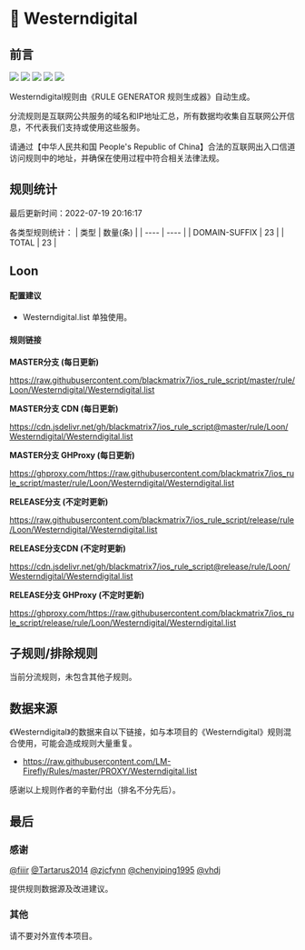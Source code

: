 # 🧸 Westerndigital

## 前言

![](https://shields.io/badge/-移除重复规则-ff69b4) ![](https://shields.io/badge/-DOMAIN与DOMAIN--SUFFIX合并-green) ![](https://shields.io/badge/-DOMAIN--SUFFIX间合并-critical) ![](https://shields.io/badge/-DOMAIN--SUFFIX与DOMAIN--KEYWORD合并-blue) ![](https://shields.io/badge/-IP--CIDR(6)合并-blueviolet) 

Westerndigital规则由《RULE GENERATOR 规则生成器》自动生成。

分流规则是互联网公共服务的域名和IP地址汇总，所有数据均收集自互联网公开信息，不代表我们支持或使用这些服务。

请通过【中华人民共和国 People's Republic of China】合法的互联网出入口信道访问规则中的地址，并确保在使用过程中符合相关法律法规。

## 规则统计

最后更新时间：2022-07-19 20:16:17

各类型规则统计：
| 类型 | 数量(条)  | 
| ---- | ----  |
| DOMAIN-SUFFIX | 23  | 
| TOTAL | 23  | 


## Loon 

#### 配置建议
- Westerndigital.list 单独使用。

#### 规则链接
**MASTER分支 (每日更新)**

https://raw.githubusercontent.com/blackmatrix7/ios_rule_script/master/rule/Loon/Westerndigital/Westerndigital.list

**MASTER分支 CDN (每日更新)**

https://cdn.jsdelivr.net/gh/blackmatrix7/ios_rule_script@master/rule/Loon/Westerndigital/Westerndigital.list

**MASTER分支 GHProxy (每日更新)**

https://ghproxy.com/https://raw.githubusercontent.com/blackmatrix7/ios_rule_script/master/rule/Loon/Westerndigital/Westerndigital.list

**RELEASE分支 (不定时更新)**

https://raw.githubusercontent.com/blackmatrix7/ios_rule_script/release/rule/Loon/Westerndigital/Westerndigital.list

**RELEASE分支CDN (不定时更新)**

https://cdn.jsdelivr.net/gh/blackmatrix7/ios_rule_script@release/rule/Loon/Westerndigital/Westerndigital.list

**RELEASE分支 GHProxy (不定时更新)**

https://ghproxy.com/https://raw.githubusercontent.com/blackmatrix7/ios_rule_script/release/rule/Loon/Westerndigital/Westerndigital.list

## 子规则/排除规则


当前分流规则，未包含其他子规则。

## 数据来源

《Westerndigital》的数据来自以下链接，如与本项目的《Westerndigital》规则混合使用，可能会造成规则大量重复。

- https://raw.githubusercontent.com/LM-Firefly/Rules/master/PROXY/Westerndigital.list


感谢以上规则作者的辛勤付出（排名不分先后）。

## 最后

### 感谢

[@fiiir](https://github.com/fiiir) [@Tartarus2014](https://github.com/Tartarus2014) [@zjcfynn](https://github.com/zjcfynn) [@chenyiping1995](https://github.com/chenyiping1995) [@vhdj](https://github.com/vhdj)

提供规则数据源及改进建议。

### 其他

请不要对外宣传本项目。